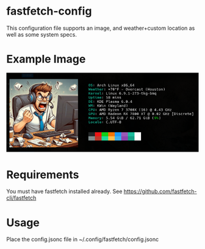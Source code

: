 # fastfetch-config

This configuration file supports an image, and weather+custom location as well as some system specs.

# Example Image

![example-image](example-image.png)

# Requirements

You must have fastfetch installed already. See https://github.com/fastfetch-cli/fastfetch

# Usage

Place the config.jsonc file in ~/.config/fastfetch/config.jsonc